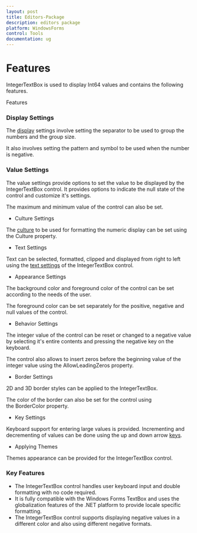 ```yaml
---
layout: post
title: Editors-Package
description: editors package
platform: WindowsForms
control: Tools
documentation: ug
---
```


# Features

IntegerTextBox is used to display Int64 values and contains the following features.

Features

### Display Settings

The [display](http://help.syncfusion.com/ug/windows%20forms/tools/default.htm) settings involve setting the separator to be used to group the numbers and the group size.

It also involves setting the pattern and symbol to be used when the number is negative.

### Value Settings

The value settings provide options to set the value to be displayed by the IntegerTextBox control. It provides options to indicate the null state of the control and customize it's settings.

The maximum and minimum value of the control can also be set.

* Culture Settings

The [culture](http://help.syncfusion.com/ug/windows%20forms/tools/default.htm) to be used for formatting the numeric display can be set using the Culture property.

* Text Settings

Text can be selected, formatted, clipped and displayed from right to left using the [text settings](http://help.syncfusion.com/ug/windows%20forms/tools/default.htm) of the IntegerTextBox control.

* Appearance Settings

The background color and foreground color of the control can be set according to the needs of the user.

The foreground color can be set separately for the positive, negative and null values of the control.

* Behavior Settings

The integer value of the control can be reset or changed to a negative value by selecting it's entire contents and pressing the negative key on the keyboard.

The control also allows to insert zeros before the beginning value of the integer value using the AllowLeadingZeros property.

* Border Settings

2D and 3D border styles can be applied to the IntegerTextBox.

The color of the border can also be set for the control using the BorderColor property.

* Key Settings

Keyboard support for entering large values is provided. Incrementing and decrementing of values can be done using the up and down arrow [keys](http://help.syncfusion.com/ug/windows%20forms/tools/default.htm).

* Applying Themes

Themes appearance can be provided for the IntegerTextBox control.

### Key Features

* The IntegerTextBox control handles user keyboard input and double formatting with no code required.
* It is fully compatible with the Windows Forms TextBox and uses the globalization features of the .NET platform to provide locale specific formatting.
* The IntegerTextBox control supports displaying negative values in a different color and also using different negative formats.